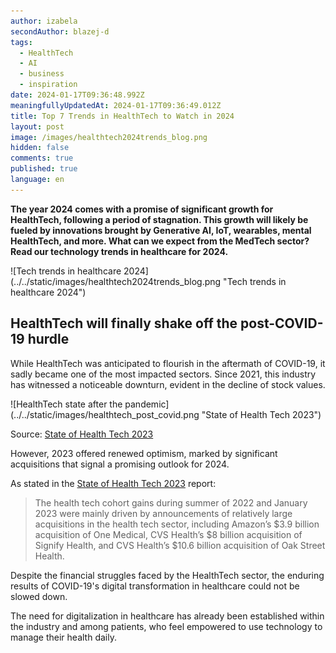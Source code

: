 ```yaml
---
author: izabela
secondAuthor: blazej-d
tags:
  - HealthTech
  - AI
  - business
  - inspiration
date: 2024-01-17T09:36:48.992Z
meaningfullyUpdatedAt: 2024-01-17T09:36:49.012Z
title: Top 7 Trends in HealthTech to Watch in 2024
layout: post
image: /images/healthtech2024trends_blog.png
hidden: false
comments: true
published: true
language: en
---
```

**The year 2024 comes with a promise of significant growth for HealthTech, following a period of stagnation. This growth will likely be fueled by innovations brought by Generative AI, IoT, wearables, mental HealthTech, and more. What can we expect from the MedTech sector? Read our technology trends in healthcare for 2024.**

<div className="image">![Tech trends in healthcare 2024](../../static/images/healthtech2024trends_blog.png "Tech trends in healthcare 2024")</div>

## HealthTech will finally shake off the post-COVID-19 hurdle

While HealthTech was anticipated to flourish in the aftermath of COVID-19, it sadly became one of the most impacted sectors. Since 2021, this industry has witnessed a noticeable downturn, evident in the decline of stock values. 

<div className="image">![HealthTech state after the pandemic](../../static/images/healthtech_post_covid.png "State of Health Tech 2023")</div>

Source: [State of Health Tech 2023](https://www.bvp.com/atlas/state-of-health-tech-2023)

However, 2023 offered renewed optimism, marked by significant acquisitions that signal a promising outlook for 2024.

As stated in the [State of Health Tech 2023](https://www.bvp.com/atlas/state-of-health-tech-2023) report:

<blockquote><div>The health tech cohort gains during summer of 2022 and January 2023 were mainly driven by announcements of relatively large acquisitions in the health tech sector, including Amazon’s $3.9 billion acquisition of One Medical, CVS Health’s $8 billion acquisition of Signify Health, and CVS Health’s $10.6 billion acquisition of Oak Street Health.</div></blockquote>

Despite the financial struggles faced by the HealthTech sector, the enduring results of COVID-19's digital transformation in healthcare could not be slowed down. 

<div class="important-info"><div>The need for digitalization in healthcare has already been established within the industry and among patients, who feel empowered to use technology to manage their health daily.</div></div>
